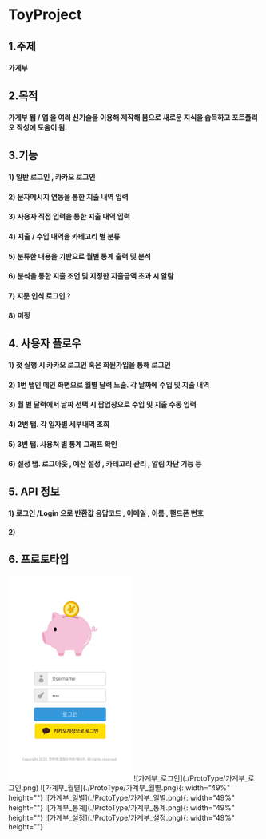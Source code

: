 # ToyProject

## 1.주제
#### 가계부

## 2.목적
#### 가계부 웹 / 앱 을 여러 신기술을 이용해 제작해 봄으로 새로운 지식을 습득하고 포트폴리오 작성에 도움이 됨.

## 3.기능
#### 1) 일반 로그인 , 카카오 로그인
#### 2) 문자메시지 연동을 통한 지출 내역 입력
#### 3) 사용자 직접 입력을 통한 지출 내역 입력
#### 4) 지출 / 수입 내역을 카테고리 별 분류
#### 5) 분류한 내용을 기반으로 월별 통계 출력 및 분석
#### 6) 분석을 통한 지출 조언 및 지정한 지출금액 초과 시 알람
#### 7) 지문 인식 로그인 ?
#### 8) 미정

## 4. 사용자 플로우
#### 1) 첫 실행 시 카카오 로그인 혹은 회원가입을 통해 로그인
#### 2) 1번 탭인 메인 화면으로 월별 달력 노출. 각 날짜에 수입 및 지출 내역
#### 3) 월 별 달력에서 날짜 선택 시 팝업창으로 수입 및 지출 수동 입력
#### 4) 2번 탭. 각 일자별 세부내역 조회
#### 5) 3번 탭. 사용처 별 통계 그래프 확인
#### 6) 설정 탭. 로그아웃 , 예산 설정 , 카테고리 관리 , 알림 차단 기능 등

## 5. API 정보
#### 1) 로그인 /Login 으로 반환값 응답코드 , 이메일 , 이름 , 핸드폰 번호
#### 2) 

## 6. 프로토타입
<img src="./ProtoType/가계부_로그인.png" width="49%">
![가계부_로그인](./ProtoType/가계부_로그인.png)
![가계부_월별](./ProtoType/가계부_월별.png){: width="49%" height=""}
![가계부_일별](./ProtoType/가계부_일별.png){: width="49%" height=""}
![가계부_통계](./ProtoType/가계부_통계.png){: width="49%" height=""}
![가계부_설정](./ProtoType/가계부_설정.png){: width="49%" height=""}
